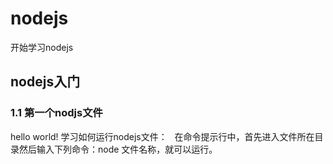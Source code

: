 # nodejs
开始学习nodejs

## nodejs入门

### 1.1 第一个nodjs文件
   hello world!
   学习如何运行nodejs文件：
   在命令提示行中，首先进入文件所在目录然后输入下列命令：node 文件名称，就可以运行。

